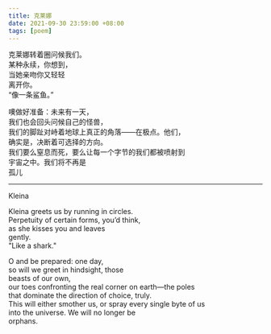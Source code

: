 ```yaml
---
title: 克莱娜
date: 2021-09-30 23:59:00 +08:00
tags: [poem]
---
```


克莱娜转着圈问候我们。  
某种永续，你想到，  
当她亲吻你又轻轻  
离开你。  
“像一条鲨鱼。”  

噢做好准备：未来有一天，  
我们也会回头问候自己的怪兽，  
我们的脚趾对峙着地球上真正的角落——在极点。他们，  
确实是，决断着可选择的方向。  
我们要么窒息而死，要么让每一个字节的我们都被喷射到  
宇宙之中。我们将不再是  
孤儿  


----
Kleina


Kleina greets us by running in circles.   
Perpetuity of certain forms, you’d think,  
as she kisses you and leaves  
gently.   
"Like a shark."    

O and be prepared: one day,  
so will we greet in hindsight, those  
beasts of our own,  
our toes confronting the real corner on earth—the poles   
that dominate the direction of choice, truly.  
This will either smother us, or spray every single byte of us   
into the universe. We will no longer be  
orphans.   
